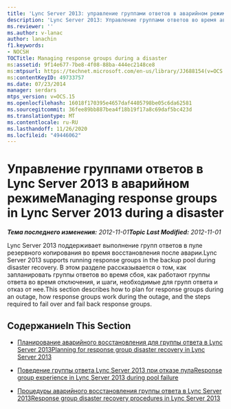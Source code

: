 ```yaml
---
title: 'Lync Server 2013: управление группами ответов в аварийном режиме'
description: 'Lync Server 2013: Управление группами ответов во время аварии.'
ms.reviewer: ''
ms.author: v-lanac
author: lanachin
f1.keywords:
- NOCSH
TOCTitle: Managing response groups during a disaster
ms:assetid: 9f14e677-7be8-4f08-88ba-444ec2148ce8
ms:mtpsurl: https://technet.microsoft.com/en-us/library/JJ688154(v=OCS.15)
ms:contentKeyID: 49733757
ms.date: 07/23/2014
manager: serdars
mtps_version: v=OCS.15
ms.openlocfilehash: 16018f170395e4657daf4405798be05c6da62581
ms.sourcegitcommit: 36fee89bb887bea4f18b19f17a8c69daf5bc423d
ms.translationtype: MT
ms.contentlocale: ru-RU
ms.lasthandoff: 11/26/2020
ms.locfileid: "49446062"
---
```

# <a name="managing-response-groups-in-lync-server-2013-during-a-disaster"></a><span data-ttu-id="9680a-103">Управление группами ответов в Lync Server 2013 в аварийном режиме</span><span class="sxs-lookup"><span data-stu-id="9680a-103">Managing response groups in Lync Server 2013 during a disaster</span></span>

<div data-xmlns="http://www.w3.org/1999/xhtml">

<div class="topic" data-xmlns="http://www.w3.org/1999/xhtml" data-msxsl="urn:schemas-microsoft-com:xslt" data-cs="https://msdn.microsoft.com/">

<div data-asp="https://msdn2.microsoft.com/asp">



</div>

<div id="mainSection">

<div id="mainBody"><span data-ttu-id="9680a-104">

<span> </span></span><span class="sxs-lookup"><span data-stu-id="9680a-104">

<span> </span></span></span>

<span data-ttu-id="9680a-105">_**Тема последнего изменения:** 2012-11-01_</span><span class="sxs-lookup"><span data-stu-id="9680a-105">_**Topic Last Modified:** 2012-11-01_</span></span>

<span data-ttu-id="9680a-106">Lync Server 2013 поддерживает выполнение групп ответов в пуле резервного копирования во время восстановления после аварии.</span><span class="sxs-lookup"><span data-stu-id="9680a-106">Lync Server 2013 supports running response groups in the backup pool during disaster recovery.</span></span> <span data-ttu-id="9680a-107">В этом разделе рассказывается о том, как запланировать группы ответов во время сбоя, как работают группы ответа во время отключения, и шаги, необходимые для групп ответа и отказ от нее.</span><span class="sxs-lookup"><span data-stu-id="9680a-107">This section describes how to plan for response groups during an outage, how response groups work during the outage, and the steps required to fail over and fail back response groups.</span></span>

<div>

## <a name="in-this-section"></a><span data-ttu-id="9680a-108">Содержание</span><span class="sxs-lookup"><span data-stu-id="9680a-108">In This Section</span></span>

  - [<span data-ttu-id="9680a-109">Планирование аварийного восстановления для группы ответа в Lync Server 2013</span><span class="sxs-lookup"><span data-stu-id="9680a-109">Planning for response group disaster recovery in Lync Server 2013</span></span>](lync-server-2013-planning-for-response-group-disaster-recovery.md)

  - [<span data-ttu-id="9680a-110">Поведение группы ответа Lync Server 2013 при отказе пула</span><span class="sxs-lookup"><span data-stu-id="9680a-110">Response group experience in Lync Server 2013 during pool failure</span></span>](lync-server-2013-response-group-experience-during-pool-failure.md)

  - [<span data-ttu-id="9680a-111">Процедуры аварийного восстановления группы ответа в Lync Server 2013</span><span class="sxs-lookup"><span data-stu-id="9680a-111">Response group disaster recovery procedures in Lync Server 2013</span></span>](lync-server-2013-response-group-disaster-recovery-procedures.md)

<span data-ttu-id="9680a-112"></div>

</div>

<span> </span>

</div>

</div>

</span><span class="sxs-lookup"><span data-stu-id="9680a-112"></div>

</div>

<span> </span>

</div>

</div>

</span></span></div>

